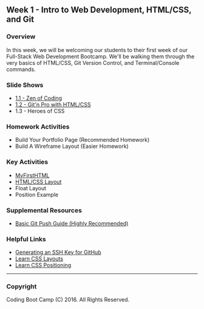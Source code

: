 ## Week 1 - Intro to Web Development, HTML/CSS, and Git

### Overview
In this week, we will be welcoming our students to their first week of our Full-Stack Web Development Bootcamp. We'll be walking them through the very basics of HTML/CSS, Git Version Control, and Terminal/Console commands.

### Slide Shows
* [1.1 - Zen of Coding](1.1/Slide-Shows)
* [1.2 - Git'n Pro with HTML/CSS](1.2/Slide-Shows)
* 1.3 - Heroes of CSS

### Homework Activities
* Build Your Portfolio Page (Recommended Homework)
* Build A Wireframe Layout (Easier Homework)

### Key Activities 
* [MyFirstHTML](1.1/Activities/2-MyFirstHTML)
* [HTML/CSS Layout](1.2/Activities/3-HTML_CSS_Layout)
* Float Layout
* Position Example

### Supplemental Resources
* [Basic Git Push Guide (Highly Recommended)](1.2/Supplemental/)

### Helpful Links
* [Generating an SSH Key for GitHub](https://help.github.com/articles/generating-an-ssh-key/)
* [Learn CSS Layouts](http://learn.shayhowe.com/html-css/positioning-content/)
* [Learn CSS Positioning](http://learn.shayhowe.com/advanced-html-css/detailed-css-positioning/)

-------

### Copyright 
Coding Boot Camp (C) 2016. All Rights Reserved.
